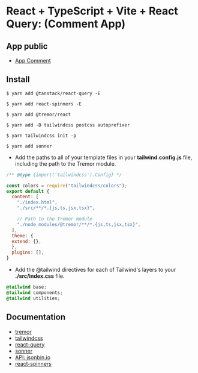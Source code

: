 # React + TypeScript + Vite + React Query: (Comment App)

## App public

- [App Comment](https://fcastro84.github.io/react-vite-typescript-comment-react-query/)

## Install

```
$ yarn add @tanstack/react-query -E

$ yarn add react-spinners -E

$ yarn add @tremor/react

$ yarn add -D tailwindcss postcss autoprefixer 

$ yarn tailwindcss init -p

$ yarn add sonner
```
- Add the paths to all of your template files in your **tailwind.config.js** file, including the path to the Tremor module. 

``` js
/** @type {import('tailwindcss').Config} */

const colors = require("tailwindcss/colors");
export default {
  content: [
    "./index.html",
    "./src/**/*.{js,ts,jsx,tsx}",

    // Path to the Tremor module
    "./node_modules/@tremor/**/*.{js,ts,jsx,tsx}",
  ],
  theme: {
  extend: {},
  },
  plugins: [],
}
```

- Add the @tailwind directives for each of Tailwind's layers to your **./src/index.css** file.

``` css
@tailwind base;
@tailwind components;
@tailwind utilities;
```

## Documentation

- [tremor](https://www.tremor.so/docs/getting-started/installation)
- [tailwindcss](https://tailwindcss.com/docs/installation)
- [react-query](https://tanstack.com/query/latest/docs/react/installation)
- [sonner](https://sonner.emilkowal.ski/)
- [API: jsonbin.io](https://jsonbin.io/api-reference)
- [react-spinners](https://www.npmjs.com/package/react-spinners)

